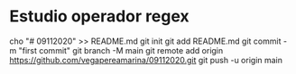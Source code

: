 # Estudio operador regex

cho "# 09112020" >> README.md
git init
git add README.md
git commit -m "first commit"
git branch -M main
git remote add origin https://github.com/vegapereamarina/09112020.git
git push -u origin main